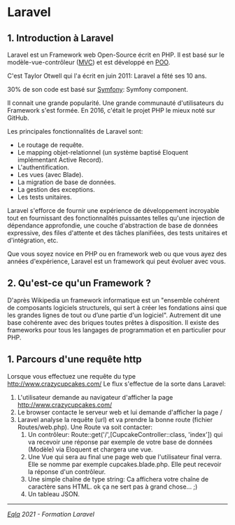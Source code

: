 # Laravel
## 1. Introduction à Laravel 
Laravel est un Framework web Open-Source écrit en PHP. Il est basé sur le modèle-vue-contrôleur ([MVC](https://fr.wikipedia.org/wiki/Mod%C3%A8le-vue-contr%C3%B4leur)) et est développé en [POO](https://fr.wikipedia.org/wiki/Programmation_orient%C3%A9e_objet).

C'est Taylor Otwell qui l'a écrit en juin 2011: Laravel a fêté ses 10 ans.

30% de son code est basé sur [Symfony](http://www.google.be): Symfony component.

Il connait une grande popularité. Une grande communauté d'utilisateurs du Framework s'est formée. En 2016, c'était le projet PHP le mieux noté sur GitHub.

Les principales fonctionnalités de Laravel sont:
- Le routage de requête.
- Le mapping objet-relationnel (un système baptisé Eloquent implémentant Active Record).
- L'authentification.
- Les vues (avec Blade).
- La migration de base de données.
- La gestion des exceptions.
- Les tests unitaires.

Laravel s'efforce de fournir une expérience de développement incroyable tout en fournissant des fonctionnalités puissantes telles qu'une injection de dépendance approfondie, une couche d'abstraction de base de données expressive, des files d'attente et des tâches planifiées, des tests unitaires et d'intégration, etc.

Que vous soyez novice en PHP ou en framework web ou que vous ayez des années d'expérience, Laravel est un framework qui peut évoluer avec vous. 

## 2. Qu'est-ce qu'un Framework ?
D'après Wikipedia un framework informatique est un "ensemble cohérent de composants logiciels structurels, qui sert à créer les fondations ainsi que les grandes lignes de tout ou d’une partie d'un logiciel". Autrement dit une base cohérente avec des briques toutes prêtes à disposition. Il existe des frameworks pour tous les langages de programmation et en particulier pour PHP.

## 1. Parcours d'une requête http
Lorsque vous effectuez une requête du type http://www.crazycupcakes.com/
Le flux s'effectue de la sorte dans Laravel:
1. L'utilisateur demande au navigateur d'afficher la page http://www.crazycupcakes.com/
2. Le browser contacte le serveur web et lui demande d'afficher la page /
3. Laravel analyse la requête (url) et va prendre la bonne route (fichier Routes/web.php). Une Route va soit contacter:
   1. Un contrôleur: Route::get('/',[CupcakeController::class, 'index']) qui va recevoir une réponse par exemple de votre base de données (Modèle) via Eloquent et chargera une vue.
   2. Une Vue qui sera au final une page web que l'utilisateur final verra. Elle se nomme par exemple cupcakes.blade.php. Elle peut recevoir la réponse d'un contrôleur.
   3. Une simple chaîne de type string: Ca affichera votre chaîne de caractère sans HTML. ok ça ne sert pas à grand chose... ;)
   4. Un tableau JSON.


--- 
_[Eqla](http://www.eqla.be) 2021 - Formation Laravel_